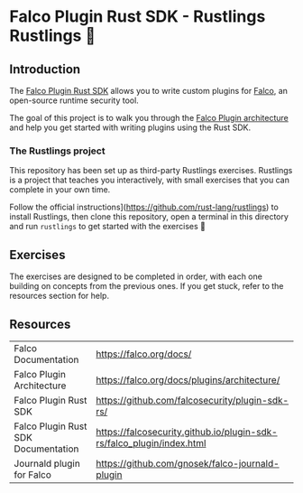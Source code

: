 # Falco Plugin Rust SDK - Rustlings Rustlings 🦀

## Introduction

The [Falco Plugin Rust SDK](https://github.com/falcosecurity/plugin-sdk-rs/) allows you to write custom plugins for [Falco](https://falco.org/), an open-source runtime security tool.

The goal of this project is to walk you through the [Falco Plugin architecture](https://falco.org/docs/plugins/architecture/) and help you get started with writing plugins using the Rust SDK.

### The Rustlings project

This repository has been set up as third-party Rustlings exercises.
Rustlings is a project that teaches you interactively, with small exercises that you can complete in your own time.

Follow the official instructions](https://github.com/rust-lang/rustlings) to install Rustlings, then clone this repository, open a terminal in this directory and run `rustlings` to get started with the exercises 🚀

## Exercises

The exercises are designed to be completed in order, with each one building on concepts from the previous ones. If you get stuck, refer to the resources section for help.

## Resources
|                                     |                                                                       |
| ----------------------------------- | --------------------------------------------------------------------- |
| Falco Documentation                 | https://falco.org/docs/                                               |
| Falco Plugin Architecture           | https://falco.org/docs/plugins/architecture/                          |
| Falco Plugin Rust SDK               | https://github.com/falcosecurity/plugin-sdk-rs/                       |
| Falco Plugin Rust SDK Documentation | https://falcosecurity.github.io/plugin-sdk-rs/falco_plugin/index.html |
| Journald plugin for Falco           | https://github.com/gnosek/falco-journald-plugin                       |